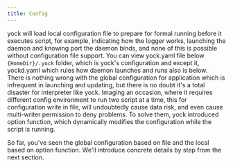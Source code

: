 ```yaml
---
title: Config
---
```


yock will load local configuration file to prepare for formal running before it executes script, for example, indicating how the logger works, launching the daemon and knowing port the daemon binds, and none of this is possible without configuration file support. You can view yock.yaml file below `{HomeDir}/.yock` folder, which is yock's configuration and except it, yockd.yaml which rules how daemon launches and runs also is below.
There is nothing wrong with the global configuration for application which is infrequent in launching and updating, but there is no doubt it's a total disaster for interpreter like yock. Imaging an occasion, where it requires different config environment to run two script at a time, this for configuration write in file, will undoubtedly cause data risk, and even cause multi-writer permission to deny problems. To solve them, yock introduced option function, which dynamically modifies the configuration while the script is running.

So far, you've seen the global configuration based on file and the local based on option function. We'll introduce concrete details by step from the next section.